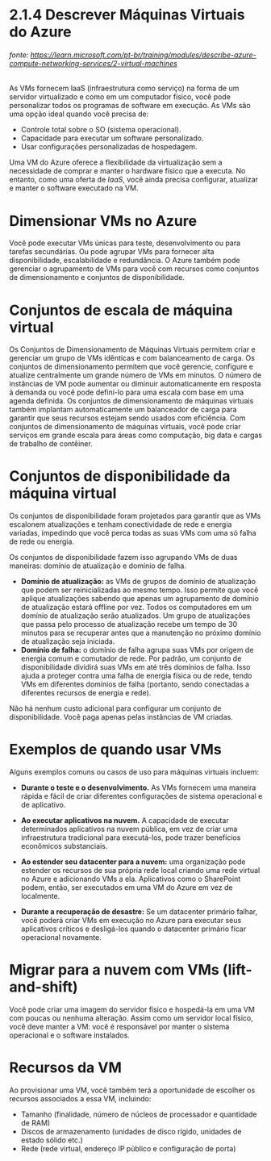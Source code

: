 # 2.1.4 Descrever Máquinas Virtuais do Azure
###### fonte: https://learn.microsoft.com/pt-br/training/modules/describe-azure-compute-networking-services/2-virtual-machines

As VMs fornecem IaaS (infraestrutura como serviço) na forma de um servidor virtualizado e como em um computador físico, você pode personalizar todos os programas de software em execução. As VMs são uma opção ideal quando você precisa de:

* Controle total sobre o SO (sistema operacional).
* Capacidade para executar um software personalizado.
* Usar configurações personalizadas de hospedagem.

Uma VM do Azure oferece a flexibilidade da virtualização sem a necessidade de comprar e manter o hardware físico que a executa. No entanto, como uma oferta de *IaaS*, você ainda precisa configurar, atualizar e manter o software executado na VM.

# Dimensionar VMs no Azure

Você pode executar VMs únicas para teste, desenvolvimento ou para tarefas secundárias. Ou pode agrupar VMs para fornecer alta disponibilidade, escalabilidade e redundância. O Azure também pode gerenciar o agrupamento de VMs para você com recursos como conjuntos de dimensionamento e conjuntos de disponibilidade.

# Conjuntos de escala de máquina virtual

Os Conjuntos de Dimensionamento de Máquinas Virtuais permitem criar e gerenciar um grupo de VMs idênticas e com balanceamento de carga. Os conjuntos de dimensionamento permitem que você gerencie, configure e atualize centralmente um grande número de VMs em minutos. O número de instâncias de VM pode aumentar ou diminuir automaticamente em resposta à demanda ou você pode defini-lo para uma escala com base em uma agenda definida. Os conjuntos de dimensionamento de máquinas virtuais também implantam automaticamente um balanceador de carga para garantir que seus recursos estejam sendo usados com eficiência. Com conjuntos de dimensionamento de máquinas virtuais, você pode criar serviços em grande escala para áreas como computação, big data e cargas de trabalho de contêiner.

# Conjuntos de disponibilidade da máquina virtual

Os conjuntos de disponibilidade foram projetados para garantir que as VMs escalonem atualizações e tenham conectividade de rede e energia variadas, impedindo que você perca todas as suas VMs com uma só falha de rede ou energia.

Os conjuntos de disponibilidade fazem isso agrupando VMs de duas maneiras: domínio de atualização e domínio de falha.

* **Domínio de atualização:** as VMs de grupos de domínio de atualização que podem ser reinicializadas ao mesmo tempo. Isso permite que você aplique atualizações sabendo que apenas um agrupamento de domínio de atualização estará offline por vez. Todos os computadores em um domínio de atualização serão atualizados. Um grupo de atualizações que passa pelo processo de atualização recebe um tempo de 30 minutos para se recuperar antes que a manutenção no próximo domínio de atualização seja iniciada.
* **Domínio de falha:** o domínio de falha agrupa suas VMs por origem de energia comum e comutador de rede. Por padrão, um conjunto de disponibilidade dividirá suas VMs em até três domínios de falha. Isso ajuda a proteger contra uma falha de energia física ou de rede, tendo VMs em diferentes domínios de falha (portanto, sendo conectadas a diferentes recursos de energia e rede).

Não há nenhum custo adicional para configurar um conjunto de disponibilidade. Você paga apenas pelas instâncias de VM criadas.

# Exemplos de quando usar VMs

Alguns exemplos comuns ou casos de uso para máquinas virtuais incluem:

* **Durante o teste e o desenvolvimento.** As VMs fornecem uma maneira rápida e fácil de criar diferentes configurações de sistema operacional e de aplicativo.

* **Ao executar aplicativos na nuvem.** A capacidade de executar determinados aplicativos na nuvem pública, em vez de criar uma infraestrutura tradicional para executá-los, pode trazer benefícios econômicos substanciais.

* **Ao estender seu datacenter para a nuvem:** uma organização pode estender os recursos de sua própria rede local criando uma rede virtual no Azure e adicionando VMs a ela. Aplicativos como o SharePoint podem, então, ser executados em uma VM do Azure em vez de localmente. 

* **Durante a recuperação de desastre:** Se um datacenter primário falhar, você poderá criar VMs em execução no Azure para executar seus aplicativos críticos e desligá-los quando o datacenter primário ficar operacional novamente.

# Migrar para a nuvem com VMs (lift-and-shift)

Você pode criar uma imagem do servidor físico e hospedá-la em uma VM com poucas ou nenhuma alteração. Assim como um servidor local físico, você deve manter a VM: você é responsável por manter o sistema operacional e o software instalados.

# Recursos da VM

Ao provisionar uma VM, você também terá a oportunidade de escolher os recursos associados a essa VM, incluindo:

* Tamanho (finalidade, número de núcleos de processador e quantidade de RAM)
* Discos de armazenamento (unidades de disco rígido, unidades de estado sólido etc.)
* Rede (rede virtual, endereço IP público e configuração de porta)
